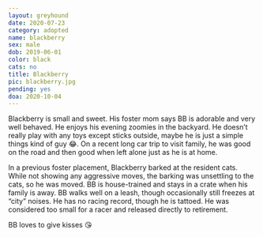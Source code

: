 ```yaml
---
layout: greyhound
date: 2020-07-23
category: adopted
name: blackberry
sex: male
dob: 2019-06-01
color: black
cats: no
title: Blackberry
pic: blackberry.jpg
pending: yes
doa: 2020-10-04
---
```

Blackberry is small and sweet.  His foster mom says BB is adorable and very well behaved.  He enjoys his evening zoomies in the backyard.  He doesn’t really play with any toys except sticks outside, maybe he is just a simple things kind of guy 😂. On a recent long car trip to visit family, he was good on the road and then good when left alone just as he is at home.  

In a previous foster placement, Blackberry barked at the resident cats.  While not showing any aggressive moves, the barking was unsettling to the cats, so he was moved.  BB is house-trained and stays in a crate when his family is away.  BB walks well on a leash, though occasionally still freezes at “city” noises.  He has no racing record, though he is tattoed.  He was considered too small for a racer and released directly to retirement.  

BB loves to give kisses 😘

